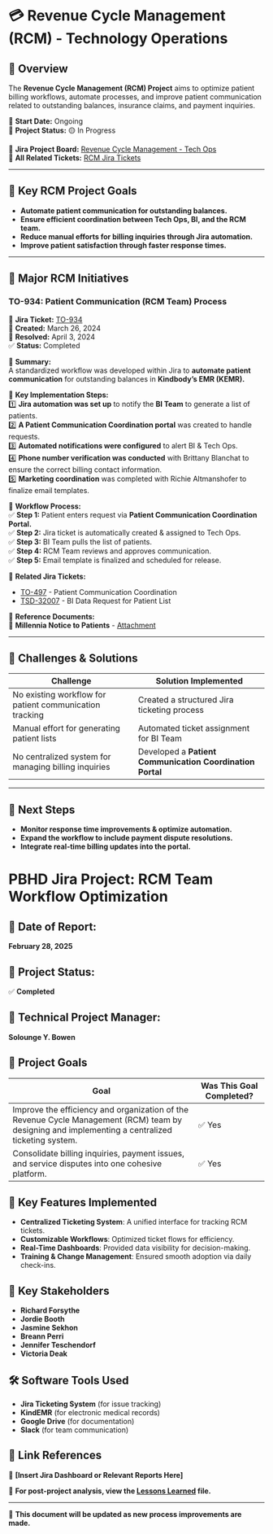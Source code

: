 # 💳 Revenue Cycle Management (RCM) - Technology Operations

## 📌 Overview
The **Revenue Cycle Management (RCM) Project** aims to optimize patient billing workflows, automate processes, and improve patient communication related to outstanding balances, insurance claims, and payment inquiries.

📅 **Start Date:** Ongoing  
📅 **Project Status:** 🟡 In Progress  

📂 **Jira Project Board:** [Revenue Cycle Management - Tech Ops](https://kindbody.atlassian.net/secure/BrowseProject.jspa?id=10043)  
📂 **All Related Tickets:** [RCM Jira Tickets](https://github.com/SoloBows/Technical-Documentation/blob/72f6e40554e4c18717ffe78f46bc303defbfefa2/Jira%20Projects/Revenue%20Cycle%20Managment/Tickets)  

---

## 🔹 **Key RCM Project Goals**
- **Automate patient communication for outstanding balances.**  
- **Ensure efficient coordination between Tech Ops, BI, and the RCM team.**  
- **Reduce manual efforts for billing inquiries through Jira automation.**  
- **Improve patient satisfaction through faster response times.**  

---

## 🏥 **Major RCM Initiatives**
### **TO-934: Patient Communication (RCM Team) Process**
📂 **Jira Ticket:** [TO-934](https://kindbody.atlassian.net/browse/TO-934)  
📅 **Created:** March 26, 2024  
📅 **Resolved:** April 3, 2024  
✅ **Status:** Completed  

📌 **Summary:**  
A standardized workflow was developed within Jira to **automate patient communication** for outstanding balances in **Kindbody’s EMR (KEMR).**  

📌 **Key Implementation Steps:**  
1️⃣ **Jira automation was set up** to notify the **BI Team** to generate a list of patients.  
2️⃣ **A Patient Communication Coordination portal** was created to handle requests.  
3️⃣ **Automated notifications were configured** to alert BI & Tech Ops.  
4️⃣ **Phone number verification was conducted** with Brittany Blanchat to ensure the correct billing contact information.  
5️⃣ **Marketing coordination** was completed with Richie Altmanshofer to finalize email templates.  

📌 **Workflow Process:**  
✅ **Step 1:** Patient enters request via **Patient Communication Coordination Portal.**  
✅ **Step 2:** Jira ticket is automatically created & assigned to Tech Ops.  
✅ **Step 3:** BI Team pulls the list of patients.  
✅ **Step 4:** RCM Team reviews and approves communication.  
✅ **Step 5:** Email template is finalized and scheduled for release.  

📂 **Related Jira Tickets:**  
- [TO-497](https://kindbody.atlassian.net/browse/TO-497) - Patient Communication Coordination  
- [TSD-32007](https://kindbody.atlassian.net/browse/TSD-32007) - BI Data Request for Patient List  

📂 **Reference Documents:**  
📄 **Millennia Notice to Patients** - [Attachment](https://kindbody.atlassian.net/browse/TO-934)  

---

## 🔎 **Challenges & Solutions**
| **Challenge** | **Solution Implemented** |
|--------------|--------------------------|
| No existing workflow for patient communication tracking | Created a structured Jira ticketing process |
| Manual effort for generating patient lists | Automated ticket assignment for BI Team |
| No centralized system for managing billing inquiries | Developed a **Patient Communication Coordination Portal** |

---

## 🚀 **Next Steps**
- **Monitor response time improvements & optimize automation.**  
- **Expand the workflow to include payment dispute resolutions.**  
- **Integrate real-time billing updates into the portal.**  



# PBHD Jira Project: RCM Team Workflow Optimization

## 📅 Date of Report:  
**February 28, 2025**  

## 📌 Project Status:  
✅ **Completed**

## 🎯 Technical Project Manager:  
**Solounge Y. Bowen**  

## 🎯 Project Goals  

| **Goal** | **Was This Goal Completed?** |
|----------------------------|------------------|
| Improve the efficiency and organization of the Revenue Cycle Management (RCM) team by designing and implementing a centralized ticketing system. | ✅ Yes |
| Consolidate billing inquiries, payment issues, and service disputes into one cohesive platform. | ✅ Yes |

## 🚀 **Key Features Implemented**  
- **Centralized Ticketing System**: A unified interface for tracking RCM tickets.  
- **Customizable Workflows**: Optimized ticket flows for efficiency.  
- **Real-Time Dashboards**: Provided data visibility for decision-making.  
- **Training & Change Management**: Ensured smooth adoption via daily check-ins.

## 🔑 Key Stakeholders  
- **Richard Forsythe**
- **Jordie Booth**  
- **Jasmine Sekhon**  
- **Breann Perri**  
- **Jennifer Teschendorf**  
- **Victoria Deak**  

## 🛠 Software Tools Used  
- **Jira Ticketing System** (for issue tracking)  
- **KindEMR** (for electronic medical records)  
- **Google Drive** (for documentation)  
- **Slack** (for team communication)


## 🔗 Link References  
📂 **[Insert Jira Dashboard or Relevant Reports Here]**  

📂 **For post-project analysis, view the [Lessons Learned](lessons-learned.md) file.**  

---
📌 **This document will be updated as new process improvements are made.**
